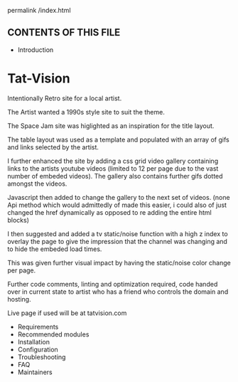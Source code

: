 permalink
/index.html

CONTENTS OF THIS FILE
---------------------

 * Introduction

# Tat-Vision

Intentionally Retro site for a local artist.

The Artist wanted a 1990s style site to suit the theme. 

The Space Jam site was higlighted as an inspiration for the title layout.

The table layout was used as a template and populated with an array of gifs and links selected by the artist.

I further enhanced the site by adding a css grid video gallery containing links to the artists youtube videos (limited to 12 per page due to the vast number of embeded videos). The gallery also contains further gifs dotted amongst the videos.

Javascript then added to change the gallery to the next set of videos. (none Api method which would admittedly  of made this easier, i could also of just changed the href dynamically as opposed to re adding the entire html blocks)

I then suggested and added a tv static/noise function with a high z index to overlay the page to give the impression that the channel was changing and to hide the embeded load times. 

This was given further visual impact by having the static/noise color change per page. 

Further code comments, linting and optimization required, code handed over in current state to artist who has a friend who controls the domain and hosting.

Live page if used will be at tatvision.com




 * Requirements
 * Recommended modules
 * Installation
 * Configuration
 * Troubleshooting
 * FAQ
 * Maintainers
